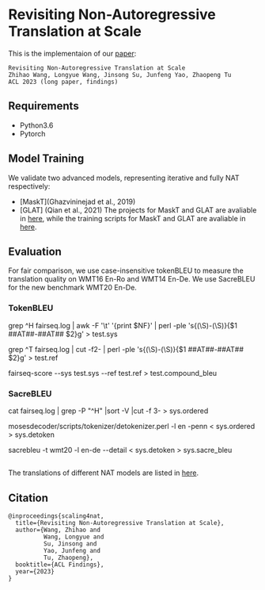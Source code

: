 # Revisiting Non-Autoregressive Translation at Scale
This is the implementaion of our [paper](https://arxiv.org/abs/2305.16155):
```
Revisiting Non-Autoregressive Translation at Scale
Zhihao Wang, Longyue Wang, Jinsong Su, Junfeng Yao, Zhaopeng Tu
ACL 2023 (long paper, findings)
```
## Requirements
* Python3.6
* Pytorch

## Model Training
We validate two advanced models, representing iterative and fully NAT respectively:
* [MaskT](Ghazvininejad et al., 2019) 
* [GLAT] (Qian et al., 2021) 
The projects for MaskT and GLAT are avaliable in [here](), while the training scripts for MaskT and GLAT are avaliable in [here](). 

## Evaluation
For fair comparison, we use case-insensitive tokenBLEU to measure the translation quality on WMT16 En-Ro and WMT14 En-De. We use SacreBLEU for the new benchmark WMT20 En-De.
### TokenBLEU
grep ^H fairseq.log | awk -F '\t' '{print $NF}' | perl -ple 's{(\S)-(\S)}{$1 ##AT##-##AT## $2}g' > test.sys

grep ^T fairseq.log | cut -f2- | perl -ple 's{(\S)-(\S)}{$1 ##AT##-##AT## $2}g' > test.ref

fairseq-score --sys test.sys --ref test.ref > test.compound_bleu
### SacreBLEU
cat fairseq.log | grep -P "^H" |sort -V |cut -f 3- > sys.ordered

mosesdecoder/scripts/tokenizer/detokenizer.perl -l en -penn < sys.ordered > sys.detoken

sacrebleu -t wmt20 -l en-de --detail < sys.detoken >  sys.sacre_bleu

##
The translations of different NAT models are listed in [here]().

## Citation
```
@inproceedings{scaling4nat,
  title={Revisiting Non-Autoregressive Translation at Scale},
  author={Wang, Zhihao and
          Wang, Longyue and
          Su, Jinsong and
          Yao, Junfeng and
          Tu, Zhaopeng},
  booktitle={ACL Findings},
  year={2023}
}
```
